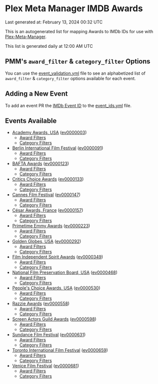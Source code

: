 # Plex Meta Manager IMDB Awards

Last generated at: February 13, 2024 00:32 UTC

This is an autogenerated list for mapping Awards to IMDb IDs for use with [Plex-Meta-Manager](https://github.com/meisnate12/Plex-Meta-Manager).

This list is generated daily at 12:00 AM UTC 

## PMM's `award_filter` & `category_filter` Options

You can use the [event_validation.yml](https://github.com/meisnate12/PMM-IMDb-Awards/blob/master/event_validation.yml) file to see an alphabetized list of `award_filter` & `category_filter` options available for each event.

## Adding a New Event

To add an event PR the [IMDb Event ID](https://www.imdb.com/event/all/) to the [event_ids.yml](https://github.com/meisnate12/PMM-IMDb-Awards/blob/master/event_ids.yml) file.

## Events Available

* [Academy Awards, USA](https://www.imdb.com/event/ev0000003) ([ev0000003](https://github.com/meisnate12/PMM-IMDb-Awards/blob/master/event_validation.yml#L1))
  * [Award Filters](https://github.com/meisnate12/PMM-IMDb-Awards/blob/master/event_validation.yml#L6)
  * [Category Filters](https://github.com/meisnate12/PMM-IMDb-Awards/blob/master/event_validation.yml#L14)
* [Berlin International Film Festival](https://www.imdb.com/event/ev0000091) ([ev0000091](https://github.com/meisnate12/PMM-IMDb-Awards/blob/master/event_validation.yml#L148))
  * [Award Filters](https://github.com/meisnate12/PMM-IMDb-Awards/blob/master/event_validation.yml#L152)
  * [Category Filters](https://github.com/meisnate12/PMM-IMDb-Awards/blob/master/event_validation.yml#L342)
* [BAFTA Awards](https://www.imdb.com/event/ev0000123) ([ev0000123](https://github.com/meisnate12/PMM-IMDb-Awards/blob/master/event_validation.yml#L611))
  * [Award Filters](https://github.com/meisnate12/PMM-IMDb-Awards/blob/master/event_validation.yml#L616)
  * [Category Filters](https://github.com/meisnate12/PMM-IMDb-Awards/blob/master/event_validation.yml#L648)
* [Critics Choice Awards](https://www.imdb.com/event/ev0000133) ([ev0000133](https://github.com/meisnate12/PMM-IMDb-Awards/blob/master/event_validation.yml#L1130))
  * [Award Filters](https://github.com/meisnate12/PMM-IMDb-Awards/blob/master/event_validation.yml#L1133)
  * [Category Filters](https://github.com/meisnate12/PMM-IMDb-Awards/blob/master/event_validation.yml#L1138)
* [Cannes Film Festival](https://www.imdb.com/event/ev0000147) ([ev0000147](https://github.com/meisnate12/PMM-IMDb-Awards/blob/master/event_validation.yml#L1239))
  * [Award Filters](https://github.com/meisnate12/PMM-IMDb-Awards/blob/master/event_validation.yml#L1244)
  * [Category Filters](https://github.com/meisnate12/PMM-IMDb-Awards/blob/master/event_validation.yml#L1406)
* [César Awards, France](https://www.imdb.com/event/ev0000157) ([ev0000157](https://github.com/meisnate12/PMM-IMDb-Awards/blob/master/event_validation.yml#L1631))
  * [Award Filters](https://github.com/meisnate12/PMM-IMDb-Awards/blob/master/event_validation.yml#L1634)
  * [Category Filters](https://github.com/meisnate12/PMM-IMDb-Awards/blob/master/event_validation.yml#L1639)
* [Primetime Emmy Awards](https://www.imdb.com/event/ev0000223) ([ev0000223](https://github.com/meisnate12/PMM-IMDb-Awards/blob/master/event_validation.yml#L1696))
  * [Award Filters](https://github.com/meisnate12/PMM-IMDb-Awards/blob/master/event_validation.yml#L1701)
  * [Category Filters](https://github.com/meisnate12/PMM-IMDb-Awards/blob/master/event_validation.yml#L1708)
* [Golden Globes, USA](https://www.imdb.com/event/ev0000292) ([ev0000292](https://github.com/meisnate12/PMM-IMDb-Awards/blob/master/event_validation.yml#L2909))
  * [Award Filters](https://github.com/meisnate12/PMM-IMDb-Awards/blob/master/event_validation.yml#L2914)
  * [Category Filters](https://github.com/meisnate12/PMM-IMDb-Awards/blob/master/event_validation.yml#L2922)
* [Film Independent Spirit Awards](https://www.imdb.com/event/ev0000349) ([ev0000349](https://github.com/meisnate12/PMM-IMDb-Awards/blob/master/event_validation.yml#L3088))
  * [Award Filters](https://github.com/meisnate12/PMM-IMDb-Awards/blob/master/event_validation.yml#L3091)
  * [Category Filters](https://github.com/meisnate12/PMM-IMDb-Awards/blob/master/event_validation.yml#L3100)
* [National Film Preservation Board, USA](https://www.imdb.com/event/ev0000468) ([ev0000468](https://github.com/meisnate12/PMM-IMDb-Awards/blob/master/event_validation.yml#L3140))
  * [Award Filters](https://github.com/meisnate12/PMM-IMDb-Awards/blob/master/event_validation.yml#L3143)
  * [Category Filters](https://github.com/meisnate12/PMM-IMDb-Awards/blob/master/event_validation.yml#L3145)
* [People's Choice Awards, USA](https://www.imdb.com/event/ev0000530) ([ev0000530](https://github.com/meisnate12/PMM-IMDb-Awards/blob/master/event_validation.yml#L3148))
  * [Award Filters](https://github.com/meisnate12/PMM-IMDb-Awards/blob/master/event_validation.yml#L3151)
  * [Category Filters](https://github.com/meisnate12/PMM-IMDb-Awards/blob/master/event_validation.yml#L3154)
* [Razzie Awards](https://www.imdb.com/event/ev0000558) ([ev0000558](https://github.com/meisnate12/PMM-IMDb-Awards/blob/master/event_validation.yml#L3396))
  * [Award Filters](https://github.com/meisnate12/PMM-IMDb-Awards/blob/master/event_validation.yml#L3399)
  * [Category Filters](https://github.com/meisnate12/PMM-IMDb-Awards/blob/master/event_validation.yml#L3404)
* [Screen Actors Guild Awards](https://www.imdb.com/event/ev0000598) ([ev0000598](https://github.com/meisnate12/PMM-IMDb-Awards/blob/master/event_validation.yml#L3444))
  * [Award Filters](https://github.com/meisnate12/PMM-IMDb-Awards/blob/master/event_validation.yml#L3447)
  * [Category Filters](https://github.com/meisnate12/PMM-IMDb-Awards/blob/master/event_validation.yml#L3449)
* [Sundance Film Festival](https://www.imdb.com/event/ev0000631) ([ev0000631](https://github.com/meisnate12/PMM-IMDb-Awards/blob/master/event_validation.yml#L3475))
  * [Award Filters](https://github.com/meisnate12/PMM-IMDb-Awards/blob/master/event_validation.yml#L3478)
  * [Category Filters](https://github.com/meisnate12/PMM-IMDb-Awards/blob/master/event_validation.yml#L3528)
* [Toronto International Film Festival](https://www.imdb.com/event/ev0000659) ([ev0000659](https://github.com/meisnate12/PMM-IMDb-Awards/blob/master/event_validation.yml#L3640))
  * [Award Filters](https://github.com/meisnate12/PMM-IMDb-Awards/blob/master/event_validation.yml#L3643)
  * [Category Filters](https://github.com/meisnate12/PMM-IMDb-Awards/blob/master/event_validation.yml#L3693)
* [Venice Film Festival](https://www.imdb.com/event/ev0000681) ([ev0000681](https://github.com/meisnate12/PMM-IMDb-Awards/blob/master/event_validation.yml#L3763))
  * [Award Filters](https://github.com/meisnate12/PMM-IMDb-Awards/blob/master/event_validation.yml#L3768)
  * [Category Filters](https://github.com/meisnate12/PMM-IMDb-Awards/blob/master/event_validation.yml#L4101)
